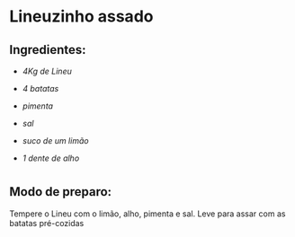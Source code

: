 # Lineuzinho assado

## **Ingredientes:**

- _4Kg de Lineu_

- _4 batatas_

- _pimenta_

- _sal_

- _suco de um limão_

- _1 dente de alho_
#

## **Modo de preparo:**
Tempere o Lineu com o limão, alho, pimenta e sal. Leve para assar com as batatas pré-cozidas

